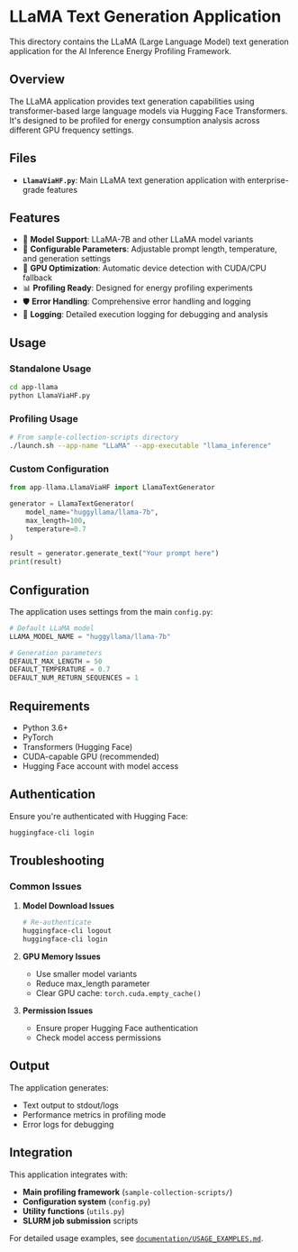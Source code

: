 # LLaMA Text Generation Application

This directory contains the LLaMA (Large Language Model) text generation application for the AI Inference Energy Profiling Framework.

## Overview

The LLaMA application provides text generation capabilities using transformer-based large language models via Hugging Face Transformers. It's designed to be profiled for energy consumption analysis across different GPU frequency settings.

## Files

- **`LlamaViaHF.py`**: Main LLaMA text generation application with enterprise-grade features

## Features

- 🤖 **Model Support**: LLaMA-7B and other LLaMA model variants
- 🔧 **Configurable Parameters**: Adjustable prompt length, temperature, and generation settings
- 🚀 **GPU Optimization**: Automatic device detection with CUDA/CPU fallback
- 📊 **Profiling Ready**: Designed for energy profiling experiments
- 🛡️ **Error Handling**: Comprehensive error handling and logging
- 📝 **Logging**: Detailed execution logging for debugging and analysis

## Usage

### Standalone Usage
```bash
cd app-llama
python LlamaViaHF.py
```

### Profiling Usage
```bash
# From sample-collection-scripts directory
./launch.sh --app-name "LLaMA" --app-executable "llama_inference"
```

### Custom Configuration
```python
from app-llama.LlamaViaHF import LlamaTextGenerator

generator = LlamaTextGenerator(
    model_name="huggyllama/llama-7b",
    max_length=100,
    temperature=0.7
)

result = generator.generate_text("Your prompt here")
print(result)
```

## Configuration

The application uses settings from the main `config.py`:

```python
# Default LLaMA model
LLAMA_MODEL_NAME = "huggyllama/llama-7b"

# Generation parameters
DEFAULT_MAX_LENGTH = 50
DEFAULT_TEMPERATURE = 0.7
DEFAULT_NUM_RETURN_SEQUENCES = 1
```

## Requirements

- Python 3.6+
- PyTorch
- Transformers (Hugging Face)
- CUDA-capable GPU (recommended)
- Hugging Face account with model access

## Authentication

Ensure you're authenticated with Hugging Face:
```bash
huggingface-cli login
```

## Troubleshooting

### Common Issues

1. **Model Download Issues**
   ```bash
   # Re-authenticate
   huggingface-cli logout
   huggingface-cli login
   ```

2. **GPU Memory Issues**
   - Use smaller model variants
   - Reduce max_length parameter
   - Clear GPU cache: `torch.cuda.empty_cache()`

3. **Permission Issues**
   - Ensure proper Hugging Face authentication
   - Check model access permissions

## Output

The application generates:
- Text output to stdout/logs
- Performance metrics in profiling mode
- Error logs for debugging

## Integration

This application integrates with:
- **Main profiling framework** (`sample-collection-scripts/`)
- **Configuration system** (`config.py`)
- **Utility functions** (`utils.py`)
- **SLURM job submission** scripts

For detailed usage examples, see [`documentation/USAGE_EXAMPLES.md`](../documentation/USAGE_EXAMPLES.md).
